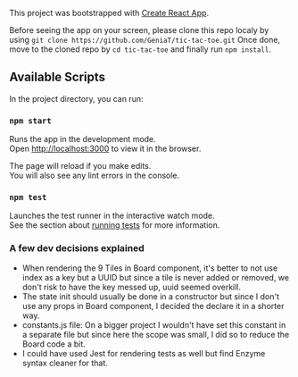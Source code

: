 This project was bootstrapped with [Create React App](https://github.com/facebook/create-react-app).

Before seeing the app on your screen, please clone this repo localy by using `git clone https://github.com/GeniaT/tic-tac-toe.git`
Once done, move to the cloned repo by `cd tic-tac-toe` and finally run `npm install`.

## Available Scripts

In the project directory, you can run:

### `npm start`

Runs the app in the development mode.<br />
Open [http://localhost:3000](http://localhost:3000) to view it in the browser.

The page will reload if you make edits.<br />
You will also see any lint errors in the console.

### `npm test`

Launches the test runner in the interactive watch mode.<br />
See the section about [running tests](https://facebook.github.io/create-react-app/docs/running-tests) for more information.

### A few dev decisions explained
- When rendering the 9 Tiles in Board component, it's better to not use index as a key but a UUID but since a tile is never added or removed, we don't risk to have the key messed up, uuid seemed overkill.
- The state init should usually be done in a constructor but since I don't use any props in Board component, I decided the declare it in a shorter way.
- constants.js file: On a bigger project I wouldn't have set this constant in a separate file but since here the scope was small, I did so to reduce the Board code a bit.
- I could have used Jest for rendering tests as well but find Enzyme syntax cleaner for that.
